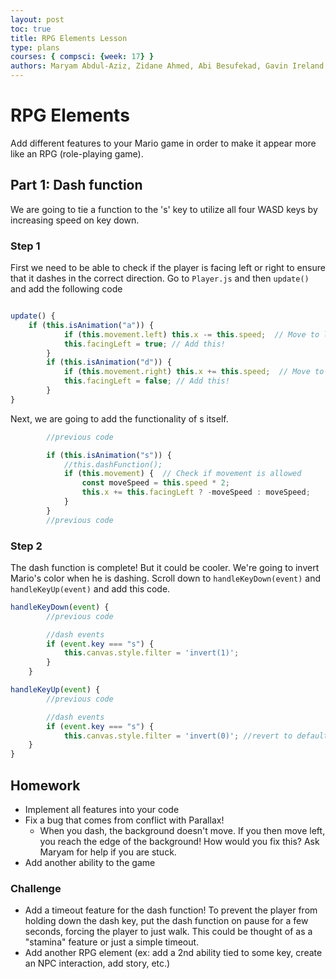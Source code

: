 ```yaml
---
layout: post
toc: true
title: RPG Elements Lesson
type: plans
courses: { compsci: {week: 17} }
authors: Maryam Abdul-Aziz, Zidane Ahmed, Abi Besufekad, Gavin Ireland
---
```


# RPG Elements

Add different features to your Mario game in order to make it appear more like an RPG (role-playing game).

## Part 1: Dash function

We are going to tie a function to the 's' key to utilize all four WASD keys by increasing speed on key down.

### Step 1

First we need to be able to check if the player is facing left or right to ensure that it dashes in the correct direction. Go to `Player.js` and then `update()` and add the following code

````js

update() {
    if (this.isAnimation("a")) {
            if (this.movement.left) this.x -= this.speed;  // Move to left
            this.facingLeft = true; // Add this!
        }
        if (this.isAnimation("d")) {
            if (this.movement.right) this.x += this.speed;  // Move to right
            this.facingLeft = false; // Add this!
        }
}
````

Next, we are going to add the functionality of s itself.

````js
        //previous code

        if (this.isAnimation("s")) {
            //this.dashFunction();
            if (this.movement) {  // Check if movement is allowed
                const moveSpeed = this.speed * 2;
                this.x += this.facingLeft ? -moveSpeed : moveSpeed;
            }
        }
        //previous code
````

### Step 2

The dash function is complete! But it could be cooler. We're going to invert Mario's color when he is dashing. Scroll down to `handleKeyDown(event)` and `handleKeyUp(event)` and add this code.

````js
handleKeyDown(event) {
        //previous code

        //dash events
        if (event.key === "s") {
            this.canvas.style.filter = 'invert(1)';
        }
    }
````

````js
handleKeyUp(event) {
        //previous code

        //dash events
        if (event.key === "s") {
            this.canvas.style.filter = 'invert(0)'; //revert to default coloring
    }
}
````
<!--
### Step 3

The dash function could easily be abused by the mediocre gamer. We need to fix that by forcing it to stop after a certain number of seconds. Add these two variables somewhere in the Player class but before the update function.

````js
    //variables for dash cooldown
    dashTimer;
    cooldownTimer;
````
### Step 4

Now add the following to your event listeners

````js
handleKeyDown(event) {

if (event.key === "s") {
            //previous code

            this.dashTimer = setTimeout(() => {
                // Stop the player's running functions
                clearTimeout(this.dashTimer);
                this.dashTimer = null;

                // Start cooldown timer
                this.cooldownTimer = setTimeout(() => {
                    clearTimeout(this.cooldownTimer);
                    this.cooldownTimer = null;
                }, 4000);
            }, 1000);
        }
}
````

<!--ADD OTHER PARTS OF LESSON HERE !!!!!!!!!!-->

## Homework

- Implement all features into your code
- Fix a bug that comes from conflict with Parallax!
    - When you dash, the background doesn't move. If you then move left, you reach the edge of the background! How would you fix this? Ask Maryam for help if you are stuck.
- Add another ability to the game

### Challenge

- Add a timeout feature for the dash function! To prevent the player from holding down the dash key, put the dash function on pause for a few seconds, forcing the player to just walk. This could be thought of as a "stamina" feature or just a simple timeout.
- Add another RPG element (ex: add a 2nd ability tied to some key, create an NPC interaction, add story, etc.)